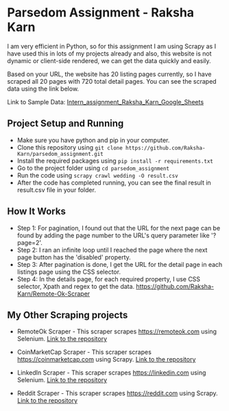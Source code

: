 # Parsedom Assignment - Raksha Karn

I am very efficient in Python, so for this assignment I am using Scrapy as I have used this in lots of my projects already and also, this website is not dynamic or client-side rendered, we can get the data quickly and easily.

Based on your URL, the website has 20 listing pages currently, so I have scraped all 20 pages with 720 total detail pages. You can see the scraped data using the link below.

Link to Sample Data: [Intern_assignment_Raksha_Karn_Google_Sheets](https://docs.google.com/spreadsheets/d/1EHXJjnr5s-dmj49wHWOq9WEkldgTrvLeJNB9L-GJGcc/edit?usp=sharing)

## Project Setup and Running

- Make sure you have python and pip in your computer.
- Clone this repository using `git clone https://github.com/Raksha-Karn/parsedom_assignment.git`
- Install the required packages using `pip install -r requirements.txt`
- Go to the project folder using `cd parsedom_assignment`
- Run the code using `scrapy crawl wedding -O result.csv`
- After the code has completed running, you can see the final result in result.csv file in your folder.

## How It Works

- Step 1: For pagination, I found out that the URL for the next page can be found by adding the page number to the URL's query parameter like '?page=2'.
- Step 2: I ran an infinite loop until I reached the page where the next page button has the 'disabled' property.
- Step 3: After pagination is done, I get the URL for the detail page in each listings page using the CSS selector.
- Step 4: In the details page, for each required property, I use CSS selector, Xpath and regex to get the data.
https://github.com/Raksha-Karn/Remote-Ok-Scraper

## My Other Scraping projects

- RemoteOk Scraper - This scraper scrapes https://remoteok.com using Selenium. [Link to the repository](https://github.com/Raksha-Karn/Remote-Ok-Scraper)

- CoinMarketCap Scraper - This scraper scrapes https://coinmarketcap.com using Scrapy. [Link to the repository](https://github.com/Raksha-Karn/CoinMarketCap-Scraper)

- LinkedIn Scraper - This scraper scrapes https://linkedin.com using Selenium. [Link to the repository](https://github.com/Raksha-Karn/InScraper)

- Reddit Scraper - This scraper scrapes https://reddit.com using Scrapy. [Link to the repository](https://github.com/Raksha-Karn/RedditScraper)
